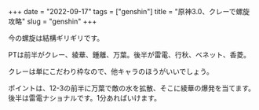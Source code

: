 +++
date = "2022-09-17"
tags = ["genshin"]
title = "原神3.0、クレーで螺旋攻略"
slug = "genshin"
+++

今の螺旋は結構ギリギリです。

PTは前半がクレー、綾華、鍾離、万葉。後半が雷電、行秋、ベネット、香菱。

クレーは単にこだわり枠なので、他キャラのほうがいいでしょう。

ポイントは、12-3の前半に万葉で敵の水を拡散、そこに綾華の爆発を当てます。後半は雷電ナショナルです。1分あればいけます。

